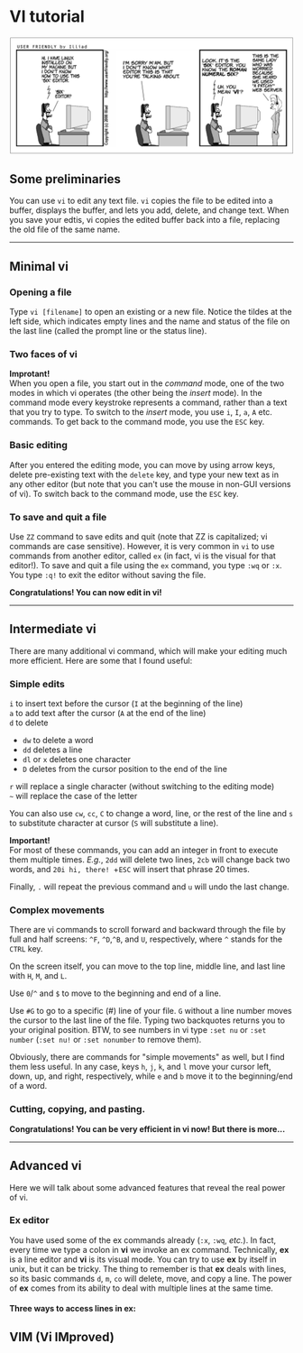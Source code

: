 # VI tutorial
![Image](./vi.png)

## Some preliminaries  
You can use `vi` to edit any text file. `vi` copies the file to be edited into a buffer, 
displays the buffer, and lets you add, delete, and change text. When you save your edtis, vi copies the edited buffer back into a file, replacing the old file of the same name.

---

## Minimal vi 
### Opening a file  
Type `vi [filename]` to open an existing or a new file.  Notice the tildes at the left side, which indicates empty lines and the name and status of the file on the last line (called the prompt line or the status line).  

### Two faces of vi  
**Improtant!**  
When you open a file, you start out in the *command* mode, one of the two modes in which vi operates (the other being the *insert* mode).   In the command mode every keystroke represents a command, rather than a text that you try to type. To switch to the *insert* mode, you use `i`, `I`, `a`, `A` etc. commands. To get back to the command mode, you use the `ESC` key.

### Basic editing
After you entered the editing mode, you can move by using arrow keys, delete pre-existing text with the `delete` key, and type your new text as in any other editor (but note that you can't use the mouse in non-GUI versions of vi). To switch back to the command mode, use the `ESC` key. 

### To save and quit a file  
Use `ZZ` command to save edits and quit (note that ZZ is capitalized; vi commands are case sensitive). However, it is very common in `vi` to use commands from another editor, called `ex` (in fact, vi is the visual for that editor!). To save and quit a file using the `ex` command, you type `:wq` or `:x`. You type `:q!` to exit the editor without saving the file.

**Congratulations! You can now edit in vi!**

---

## Intermediate vi
There are many additional vi command, which will make your editing much more efficient.  Here are some that I found useful:

### Simple edits 
`i` to insert text before the cursor (`I` at the beginning of the line)  
`a` to add text after the cursor (`A` at the end of the line)  
`d` to delete  

- `dw` to delete a word  
- `dd` deletes a line  
- `dl` or `x` deletes one character  
- `D` deletes from the cursor position to the end of the line  

`r` will replace a single character (without switching to the editing mode)  
`~` will replace the case of the letter

You can also use `cw`, `cc`, `C` to change a word, line, or the rest of the line and `s` to substitute character at cursor (`S` will substitute a line).  

**Important!**  
For most of these commands, you can add an integer in front to execute them multiple times. _E.g._, `2dd` will delete two lines, `2cb` will change back two words, and `20i hi, there! `+`ESC` will insert that phrase 20 times.

Finally, `.` will repeat the previous command and `u` will undo the last change. 	

### Complex movements 

There are vi commands to scroll forward and backward through the file by full and half screens: `^F`, `^D`,`^B`, and `U`, respectively, where `^` stands for the `CTRL` key. 

On the screen itself, you can move to the top line, middle line, and last line with `H`, `M`, and `L`.

Use `0`/`^` and `$` to move to the beginning and end of a line.

Use `#G` to go to a specific (#) line of your file. `G` without a line number moves the cursor to the last line of the file.  Typing two backquotes returns you to your original position. BTW, to see numbers in vi type `:set nu` or `:set number` (`:set nu!` or `:set nonumber` to remove them).

Obviously, there are commands for "simple movements" as well, but I find them less useful.  In any case, keys `h`, `j`, `k`, and `l` move your cursor left, down, up, and right, respectively, while `e` and `b` move it to the beginning/end of a word.

### Cutting, copying, and pasting.



**Congratulations! You can be very efficient in vi now! But there is more...**

---

## Advanced vi
Here we will talk about some advanced features that reveal the real power of vi.

### Ex editor 

You have used some of the ex commands already (`:x`, `:wq`, _etc._). In fact, every time we type a colon in **vi** we invoke an ex command. Technically, **ex** is a line editor and **vi** is its visual mode.  You can try to use **ex** by itself in unix, but it can be tricky. The thing to remember is that **ex** deals with lines, so its basic commands `d`, `m`, `co` will delete, move, and copy a line.  The power of **ex** comes from its ability to deal with multiple lines at the same time. 

#### Three ways to access lines in ex:

## VIM (Vi IMproved)
